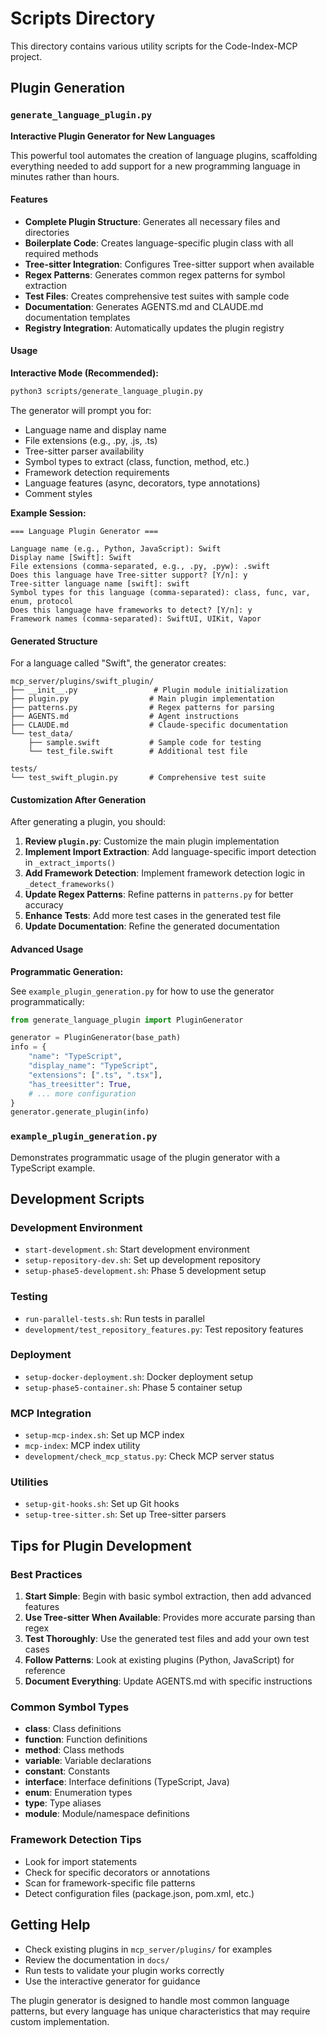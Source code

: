 # Scripts Directory

This directory contains various utility scripts for the Code-Index-MCP project.

## Plugin Generation

### `generate_language_plugin.py`

**Interactive Plugin Generator for New Languages**

This powerful tool automates the creation of language plugins, scaffolding everything needed to add support for a new programming language in minutes rather than hours.

#### Features

- **Complete Plugin Structure**: Generates all necessary files and directories
- **Boilerplate Code**: Creates language-specific plugin class with all required methods
- **Tree-sitter Integration**: Configures Tree-sitter support when available
- **Regex Patterns**: Generates common regex patterns for symbol extraction
- **Test Files**: Creates comprehensive test suites with sample code
- **Documentation**: Generates AGENTS.md and CLAUDE.md documentation templates
- **Registry Integration**: Automatically updates the plugin registry

#### Usage

**Interactive Mode (Recommended):**
```bash
python3 scripts/generate_language_plugin.py
```

The generator will prompt you for:
- Language name and display name
- File extensions (e.g., .py, .js, .ts)
- Tree-sitter parser availability
- Symbol types to extract (class, function, method, etc.)
- Framework detection requirements
- Language features (async, decorators, type annotations)
- Comment styles

**Example Session:**
```
=== Language Plugin Generator ===

Language name (e.g., Python, JavaScript): Swift
Display name [Swift]: Swift
File extensions (comma-separated, e.g., .py, .pyw): .swift
Does this language have Tree-sitter support? [Y/n]: y
Tree-sitter language name [swift]: swift
Symbol types for this language (comma-separated): class, func, var, enum, protocol
Does this language have frameworks to detect? [Y/n]: y
Framework names (comma-separated): SwiftUI, UIKit, Vapor
```

#### Generated Structure

For a language called "Swift", the generator creates:

```
mcp_server/plugins/swift_plugin/
├── __init__.py                 # Plugin module initialization
├── plugin.py                  # Main plugin implementation
├── patterns.py                # Regex patterns for parsing
├── AGENTS.md                  # Agent instructions
├── CLAUDE.md                  # Claude-specific documentation
└── test_data/
    ├── sample.swift           # Sample code for testing
    └── test_file.swift        # Additional test file

tests/
└── test_swift_plugin.py       # Comprehensive test suite
```

#### Customization After Generation

After generating a plugin, you should:

1. **Review `plugin.py`**: Customize the main plugin implementation
2. **Implement Import Extraction**: Add language-specific import detection in `_extract_imports()`
3. **Add Framework Detection**: Implement framework detection logic in `_detect_frameworks()`
4. **Update Regex Patterns**: Refine patterns in `patterns.py` for better accuracy
5. **Enhance Tests**: Add more test cases in the generated test file
6. **Update Documentation**: Refine the generated documentation

#### Advanced Usage

**Programmatic Generation:**

See `example_plugin_generation.py` for how to use the generator programmatically:

```python
from generate_language_plugin import PluginGenerator

generator = PluginGenerator(base_path)
info = {
    "name": "TypeScript",
    "display_name": "TypeScript", 
    "extensions": [".ts", ".tsx"],
    "has_treesitter": True,
    # ... more configuration
}
generator.generate_plugin(info)
```

### `example_plugin_generation.py`

Demonstrates programmatic usage of the plugin generator with a TypeScript example.

## Development Scripts

### Development Environment

- `start-development.sh`: Start development environment
- `setup-repository-dev.sh`: Set up development repository
- `setup-phase5-development.sh`: Phase 5 development setup

### Testing

- `run-parallel-tests.sh`: Run tests in parallel
- `development/test_repository_features.py`: Test repository features

### Deployment

- `setup-docker-deployment.sh`: Docker deployment setup
- `setup-phase5-container.sh`: Phase 5 container setup

### MCP Integration

- `setup-mcp-index.sh`: Set up MCP index
- `mcp-index`: MCP index utility
- `development/check_mcp_status.py`: Check MCP server status

### Utilities

- `setup-git-hooks.sh`: Set up Git hooks
- `setup-tree-sitter.sh`: Set up Tree-sitter parsers

## Tips for Plugin Development

### Best Practices

1. **Start Simple**: Begin with basic symbol extraction, then add advanced features
2. **Use Tree-sitter When Available**: Provides more accurate parsing than regex
3. **Test Thoroughly**: Use the generated test files and add your own test cases
4. **Follow Patterns**: Look at existing plugins (Python, JavaScript) for reference
5. **Document Everything**: Update AGENTS.md with specific instructions

### Common Symbol Types

- **class**: Class definitions
- **function**: Function definitions  
- **method**: Class methods
- **variable**: Variable declarations
- **constant**: Constants
- **interface**: Interface definitions (TypeScript, Java)
- **enum**: Enumeration types
- **type**: Type aliases
- **module**: Module/namespace definitions

### Framework Detection Tips

- Look for import statements
- Check for specific decorators or annotations
- Scan for framework-specific file patterns
- Detect configuration files (package.json, pom.xml, etc.)

## Getting Help

- Check existing plugins in `mcp_server/plugins/` for examples
- Review the documentation in `docs/`
- Run tests to validate your plugin works correctly
- Use the interactive generator for guidance

The plugin generator is designed to handle most common language patterns, but every language has unique characteristics that may require custom implementation.